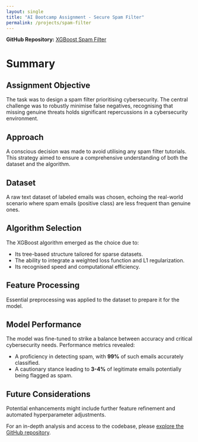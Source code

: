 ```yaml
---
layout: single
title: "AI Bootcamp Assignment - Secure Spam Filter"
permalink: /projects/spam-filter
---
```


**GitHub Repository:** [XGBoost Spam Filter](https://github.com/adobiss/ai-ml-portfolio/tree/main/XGBoost_spam_filter)

# Summary

## Assignment Objective

The task was to design a spam filter prioritising cybersecurity. The central challenge was to robustly minimise false negatives, recognising that missing genuine threats holds significant repercussions in a cybersecurity environment.

## Approach

A conscious decision was made to avoid utilising any spam filter tutorials. This strategy aimed to ensure a comprehensive understanding of both the dataset and the algorithm.

## Dataset

A raw text dataset of labeled emails was chosen, echoing the real-world scenario where spam emails (positive class) are less frequent than genuine ones.

## Algorithm Selection

The XGBoost algorithm emerged as the choice due to:

- Its tree-based structure tailored for sparse datasets.
- The ability to integrate a weighted loss function and L1 regularization.
- Its recognised speed and computational efficiency.

## Feature Processing

Essential preprocessing was applied to the dataset to prepare it for the model.

## Model Performance

The model was fine-tuned to strike a balance between accuracy and critical cybersecurity needs. Performance metrics revealed:

- A proficiency in detecting spam, with **99%** of such emails accurately classified.
- A cautionary stance leading to **3-4%** of legitimate emails potentially being flagged as spam.

## Future Considerations

Potential enhancements might include further feature refinement and automated hyperparameter adjustments.

For an in-depth analysis and access to the codebase, please [explore the GitHub repository](https://github.com/adobiss/ai-ml-portfolio/tree/main/XGBoost_spam_filter).
